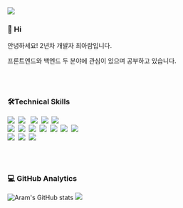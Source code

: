 <div align=left>

<img src="https://capsule-render.vercel.app/api?type=waving&color=auto&height=200&section=header&text=arami%20github!&fontSize=90" />

### 🙌 Hi

  <p> 안녕하세요! 2년차 개발자 최아람입니다.</p>
  <p>프론트엔드와 백엔드 두 분야에 관심이 있으며 공부하고 있습니다.</p>
<br><br>
  
  
### 🛠Technical Skills 

<p align="left">
<img src="https://img.shields.io/badge/JavaScript-F7DF1E?style=flat&logo=javascript&logoColor=white"/>&nbsp
<img src="https://img.shields.io/badge/jQuery-0769AD?style=flat&logo=jquery&logoColor=white"/>&nbsp</a>&nbsp
<img src="https://img.shields.io/badge/HTML5-E34F26?style=flat&logo=html5&logoColor=white"/>&nbsp
<img src="https://img.shields.io/badge/CSS3-1572B6?style=flat&logo=css3&logoColor=white"/>&nbsp
<img src="https://img.shields.io/badge/Miplatform-F54997?style=flat&&logoColor=white"/>&nbsp
<br>
<img src="https://img.shields.io/badge/Java-007396?style=flat&logo=Java&logoColor=white"/>&nbsp
<img src="https://img.shields.io/badge/json-5E5C5C?style=flat&logo=json&logoColor=white"/>&nbsp
<img src="https://img.shields.io/badge/Spring-6DB33F?style=flat&logo=spring&logoColor=white"/>&nbsp
<img src="https://img.shields.io/badge/SpringBoot-6DB33F?style=flat&logo=SpringBoot&logoColor=white"/>&nbsp 
<img src="https://img.shields.io/badge/Oracle-F80000?style=flat&logo=Oracle&logoColor=white"/>&nbsp
<img src="https://img.shields.io/badge/Docker-2496ED?style=flat&logo=Docker&logoColor=white"/>&nbsp
<img src="https://img.shields.io/badge/jexframework-3361CC?style=flat&&logoColor=white"/></a>&nbsp
<br>
<img src="https://img.shields.io/badge/Eclipse-2C2255?style=flat&logo=eclipse&logoColor=white"/>&nbsp
<img src="https://img.shields.io/badge/Visual_Studio_Code-0078D4?style=flat&logo=visual%20studio%20code&logoColor=white"/>&nbsp
<img src="https://img.shields.io/badge/GitHub-100000?style=flat&logo=github&logoColor=white"/>

<br><br>

### 💻  GitHub Analytics

![Aram's GitHub stats](https://github-readme-stats.vercel.app/api?username=aram-choi&theme=buefy&show_icons=true)
<img src="https://capsule-render.vercel.app/api?type=waving&color=auto&height=200&section=footer&fontSize=90" />
</div>

